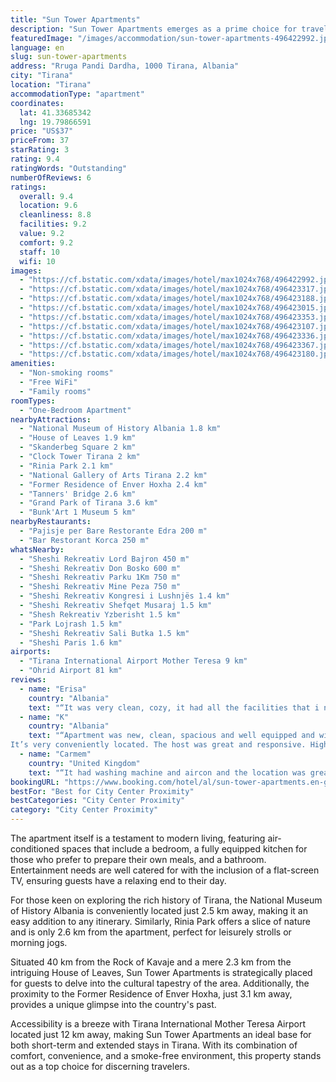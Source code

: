 ```yaml
---
title: "Sun Tower Apartments"
description: "Sun Tower Apartments emerges as a prime choice for travelers seeking comfort and convenience in the heart of Tirana."
featuredImage: "/images/accommodation/sun-tower-apartments-496422992.jpg"
language: en
slug: sun-tower-apartments
address: "Rruga Pandi Dardha, 1000 Tirana, Albania"
city: "Tirana"
location: "Tirana"
accommodationType: "apartment"
coordinates:
  lat: 41.33685342
  lng: 19.79866591
price: "US$37"
priceFrom: 37
starRating: 3
rating: 9.4
ratingWords: "Outstanding"
numberOfReviews: 6
ratings:
  overall: 9.4
  location: 9.6
  cleanliness: 8.8
  facilities: 9.2
  value: 9.2
  comfort: 9.2
  staff: 10
  wifi: 10
images:
  - "https://cf.bstatic.com/xdata/images/hotel/max1024x768/496422992.jpg?k=8828dd64525aeccb014387197d134373884a6b563f2e5a2d7f71707a84e56ff4&o=&hp=1"
  - "https://cf.bstatic.com/xdata/images/hotel/max1024x768/496423317.jpg?k=55f04b77dc79ce8ab5216e064cae2b7cc9df023914e609ee18b835057b8dbbfd&o=&hp=1"
  - "https://cf.bstatic.com/xdata/images/hotel/max1024x768/496423188.jpg?k=85d71b02870d162f8b01f2cfc8bd4092805d43e0f865b0b19afc28d23e8da618&o=&hp=1"
  - "https://cf.bstatic.com/xdata/images/hotel/max1024x768/496423015.jpg?k=e2fbed89a1c8e8d22118bcbdb03ad7488c0077ecaddd22ee8428f240baba2482&o=&hp=1"
  - "https://cf.bstatic.com/xdata/images/hotel/max1024x768/496423353.jpg?k=41dc67a796790d80a5f07d95929ed3fb7583bf03fb3c2265916e644aac6281a4&o=&hp=1"
  - "https://cf.bstatic.com/xdata/images/hotel/max1024x768/496423107.jpg?k=56d5717b7c05d29838858836a84fd6c6865905d331c22ad46c0f2fd6321b21ff&o=&hp=1"
  - "https://cf.bstatic.com/xdata/images/hotel/max1024x768/496423336.jpg?k=d19afefe27182473db71bdf6ad51ec0980f19074cbead7412388730529bd17f7&o=&hp=1"
  - "https://cf.bstatic.com/xdata/images/hotel/max1024x768/496423367.jpg?k=684c18ca5f97f8c1cf7d618d2d6a8022d3b8d699887ca2d908560dae21382c22&o=&hp=1"
  - "https://cf.bstatic.com/xdata/images/hotel/max1024x768/496423180.jpg?k=89b78c9937988af2543b55e4bc6a37c9efa48d223e49d069ae77b20e6a37b88c&o=&hp=1"
amenities:
  - "Non-smoking rooms"
  - "Free WiFi"
  - "Family rooms"
roomTypes:
  - "One-Bedroom Apartment"
nearbyAttractions:
  - "National Museum of History Albania 1.8 km"
  - "House of Leaves 1.9 km"
  - "Skanderbeg Square 2 km"
  - "Clock Tower Tirana 2 km"
  - "Rinia Park 2.1 km"
  - "National Gallery of Arts Tirana 2.2 km"
  - "Former Residence of Enver Hoxha 2.4 km"
  - "Tanners' Bridge 2.6 km"
  - "Grand Park of Tirana 3.6 km"
  - "Bunk'Art 1 Museum 5 km"
nearbyRestaurants:
  - "Pajisje per Bare Restorante Edra 200 m"
  - "Bar Restorant Korca 250 m"
whatsNearby:
  - "Sheshi Rekreativ Lord Bajron 450 m"
  - "Sheshi Rekreativ Don Bosko 600 m"
  - "Sheshi Rekreativ Parku 1Km 750 m"
  - "Sheshi Rekreativ Mine Peza 750 m"
  - "Sheshi Rekreativ Kongresi i Lushnjës 1.4 km"
  - "Sheshi Rekreativ Shefqet Musaraj 1.5 km"
  - "Shesh Rekreativ Yzberisht 1.5 km"
  - "Park Lojrash 1.5 km"
  - "Sheshi Rekreativ Sali Butka 1.5 km"
  - "Sheshi Paris 1.6 km"
airports:
  - "Tirana International Airport Mother Teresa 9 km"
  - "Ohrid Airport 81 km"
reviews:
  - name: "Erisa"
    country: "Albania"
    text: "“It was very clean, cozy, it had all the facilities that i needed. The view was really nice and I liked the balcony. The host was polite and willing to respond for everything i needed. Will definitely come back 💯”"
  - name: "K"
    country: "Albania"
    text: "“Apartment was new, clean, spacious and well equipped and with all essentials in order.
It’s very conveniently located. The host was great and responsive. Highly recommended!”"
  - name: "Carmem"
    country: "United Kingdom"
    text: "“It had washing machine and aircon and the location was great”"
bookingURL: "https://www.booking.com/hotel/al/sun-tower-apartments.en-gb.html?aid=8035640"
bestFor: "Best for City Center Proximity"
bestCategories: "City Center Proximity"
category: "City Center Proximity"
---
```


The apartment itself is a testament to modern living, featuring air-conditioned spaces that include a bedroom, a fully equipped kitchen for those who prefer to prepare their own meals, and a bathroom. Entertainment needs are well catered for with the inclusion of a flat-screen TV, ensuring guests have a relaxing end to their day.

For those keen on exploring the rich history of Tirana, the National Museum of History Albania is conveniently located just 2.5 km away, making it an easy addition to any itinerary. Similarly, Rinia Park offers a slice of nature and is only 2.6 km from the apartment, perfect for leisurely strolls or morning jogs.

Situated 40 km from the Rock of Kavaje and a mere 2.3 km from the intriguing House of Leaves, Sun Tower Apartments is strategically placed for guests to delve into the cultural tapestry of the area. Additionally, the proximity to the Former Residence of Enver Hoxha, just 3.1 km away, provides a unique glimpse into the country's past.

Accessibility is a breeze with Tirana International Mother Teresa Airport located just 12 km away, making Sun Tower Apartments an ideal base for both short-term and extended stays in Tirana. With its combination of comfort, convenience, and a smoke-free environment, this property stands out as a top choice for discerning travelers.